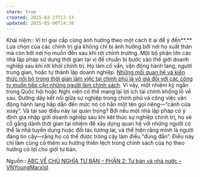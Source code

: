 ```yaml
---
share: true
created: 2025-03-27T17:13
updated: 2025-05-06T14:38
---
```

Khái niệm:: 
Vị trí giai cấp cũng ảnh hưởng theo một cách ít ai để ý đến**.** Lựa chọn của các chính trị gia không chỉ bị ảnh hưởng bởi nơi họ xuất thân mà còn bởi nơi họ muốn đến sau khi rời chính trường. Một bộ phận lớn các nhà lập pháp sử dụng thời gian tại vị để chuẩn bị bước vào thế giới doanh nghiệp sau khi rời khỏi chính trị. Họ làm cố vấn, vận động hành lang, người trung gian, hoặc tự thành lập doanh nghiệp. [Những mối quan hệ và kiến thức nội bộ trong thời gian làm việc tại chính phủ là vô giá đối với các công ty muốn tiếp cận những người làm chính sách](./Nh%E1%BB%AFng%20m%E1%BB%91i%20quan%20h%E1%BB%87%20v%C3%A0%20ki%E1%BA%BFn%20th%E1%BB%A9c%20n%E1%BB%99i%20b%E1%BB%99%20trong%20th%E1%BB%9Di%20gian%20l%C3%A0m%20vi%E1%BB%87c%20t%E1%BA%A1i%20ch%C3%ADnh%20ph%E1%BB%A7%20l%C3%A0%20v%C3%B4%20gi%C3%A1%20%C4%91%E1%BB%91i%20v%E1%BB%9Bi%20c%C3%A1c%20c%C3%B4ng%20ty%20mu%E1%BB%91n%20ti%E1%BA%BFp%20c%E1%BA%ADn%20nh%E1%BB%AFng%20ng%C6%B0%E1%BB%9Di%20l%C3%A0m%20ch%C3%ADnh%20s%C3%A1ch.md). Vì vậy, một nhiệm kỳ ngắn trong Quốc hội hoặc Nghị viện có thể mang lại lợi ích tài chính khổng lồ về sau. Đường dây kết nối giữa sự nghiệp trong chính phủ và công việc vận động hành lang hấp dẫn đến mức nó có hẳn một tên gọi riêng—“cánh cửa xoay”. Và tại sao điều này lại quan trọng? Bởi nếu một nhà lập pháp có ý định gia nhập giới doanh nghiệp sau khi kết thúc sự nghiệp chính trị, họ sẽ cố gắng dành thời gian tại nhiệm để xây dựng quan hệ với những người có thể là nhà tuyển dụng hoặc đối tác tương lai, và thể hiện rằng mình là người đáng tin cậy—rằng họ có thể được trông cậy làm điều “đúng đắn”. Điều này chỉ làm củng cố thêm xu hướng thiên lệch trong chính sách của họ theo hướng có lợi cho giới tư bản.

Nguồn:: [ABC VỀ CHỦ NGHĨA TƯ BẢN – PHẦN 2: Tư bản và nhà nước – VNYoungMarxist](https://vnmarxist.com/post-2142.html)
